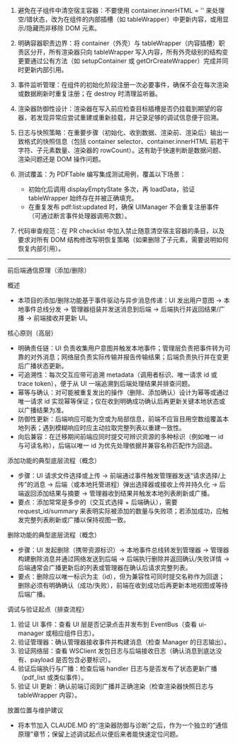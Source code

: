 1) 避免在子组件中清空宿主容器：不要使用 container.innerHTML = '' 来处理空/错状态，改为在组件的内部插槽（如 tableWrapper）中更新内容，或用显示/隐藏而非移除 DOM 元素。

2) 明确容器职责边界：将 container（外壳）与 tableWrapper（内容插槽）职责区分开，所有渲染器只向 tableWrapper 写入内容，所有外壳级别的结构变更要通过公有方法（如 setupContainer 或 getOrCreateWrapper）完成并同时更新内部引用。

3) 事件监听管理：在组件的初始化阶段注册一次必要事件，确保不会在每次渲染或数据刷新时重复注册；在 destroy 时清理监听器。

4) 渲染器防御性设计：渲染器在写入前应检查目标插槽是否仍挂载到期望的容器，若发现异常应尝试重建或重新挂载，并记录足够的调试信息便于回溯。

5) 日志与快照策略：在重要步骤（初始化、收到数据、渲染前、渲染后）输出一致格式的快照信息（包括 container selector、container.innerHTML 前若干字符、子元素数量、渲染器的 rowCount）。这有助于快速判断是数据问题、渲染问题还是 DOM 操作问题。

6) 测试覆盖：为 PDFTable 编写集成测试用例，覆盖以下场景：
   - 初始化后调用 displayEmptyState 多次，再 loadData，验证 tableWrapper 始终存在并被正确填充。
   - 在重复发布 pdf:list:updated 时，确保 UIManager 不会重复注册事件（可通过断言事件处理器调用次数）。

7) 代码审查规范：在 PR checklist 中加入禁止随意清空宿主容器的条目，以及要求对所有 DOM 结构修改写明恢复策略（如果删除了子元素，需要说明如何恢复内部引用）。


---

前后端通信原理（添加/删除）

概述
- 本项目的添加/删除功能基于事件驱动与异步消息传递：UI 发出用户意图 → 本地事件总线分发 → 管理器组装并发送消息到后端 → 后端执行并返回结果/广播 → 前端接收并更新 UI。

核心原则（高层）
- 明确责任链：UI 负责收集用户意图并触发本地事件；管理层负责把事件转为可靠的对外消息；网络层负责实际传输并报告传输结果；后端负责执行并在变更后广播状态更新。
- 可追溯性：每次交互应带可追溯 metadata（调用者标识、唯一请求 id 或 trace token），便于从 UI 一端追溯到后端处理结果并排查问题。
- 幂等与确认：对可能被重复发出的操作（删除、添加确认）设计为幂等或通过唯一请求 id 实现幂等保证；仅在收到明确成功确认后再更新关键本地状态或以广播结果为准。
- 防御性更新：后端响应可能为空或为局部信息，前端不应盲目用空数组覆盖本地列表；遇到模糊响应时应主动拉取完整列表以重建一致性。
- 向后兼容：在迁移期间前端应同时提交可辨识资源的多种标识（例如唯一 id 与可读名称），后端以唯一 id 为优先处理依据并兼容名称匹配作为回退。

添加功能的典型底层流程（概念）
- 步骤：UI 请求文件选择或上传 → 前端通过事件触发管理器发送“请求选择/上传”的消息 → 后端（或本地托管进程）弹出选择器或接收上传并持久化 → 后端返回添加结果与摘要 → 管理器收到结果并触发本地列表刷新或广播。
- 要点：添加常常是多步的（交互式选择 + 后端确认），需要 request_id/summary 来表明实际被添加的数量与失败项；若添加成功，应触发完整列表刷新或广播以保持视图一致。

删除功能的典型底层流程（概念）
- 步骤：UI 发起删除（携带资源标识）→ 本地事件总线转发到管理器 → 管理器构建删除消息并通过网络发送到后端 → 后端执行删除并返回确认/失败详情 → 后端通常会广播更新后的列表或管理器在确认后请求完整列表。
- 要点：删除应以唯一标识为主（id），但为兼容性可同时提交名称作为回退；删除必须有明确确认（成功/失败），前端在收到成功后再更新本地视图或等待后端广播。

调试与验证起点（排查流程）
1. 验证 UI 事件：查看 UI 层是否记录点击并发布到 EventBus（查看 ui-manager 或相应组件日志）。
2. 验证管理器：确认管理器接收事件并构建消息（检查 Manager 的日志输出）。
3. 验证网络层：查看 WSClient 发包日志与后端接收日志（确认消息到底达没有、payload 是否包含必要标识）。
4. 验证后端执行与广播：检查后端 handler 日志与是否发布了状态更新广播（pdf_list 或类似事件）。
5. 验证 UI 更新：确认前端订阅到广播并正确渲染（检查渲染器快照日志与 tableWrapper 内容）。

放置位置与维护建议
- 将本节加入 CLAUDE.MD 的“渲染器防御与诊断”之后，作为一个独立的“通信原理”章节；保留上述调试起点以便后来者能快速定位问题。